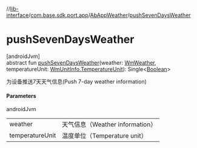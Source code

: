 //[lib-interface](../../../index.md)/[com.base.sdk.port.app](../index.md)/[AbAppWeather](index.md)/[pushSevenDaysWeather](push-seven-days-weather.md)

# pushSevenDaysWeather

[androidJvm]\
abstract fun [pushSevenDaysWeather](push-seven-days-weather.md)(weather: [WmWeather](../../com.base.sdk.entity.apps/-wm-weather/index.md), temperatureUnit: [WmUnitInfo.TemperatureUnit](../../com.base.sdk.entity.settings/-wm-unit-info/-temperature-unit/index.md)): Single&lt;[Boolean](https://kotlinlang.org/api/latest/jvm/stdlib/kotlin/-boolean/index.html)&gt;

为设备推送7天天气信息(Push 7-day weather information)

#### Parameters

androidJvm

| | |
|---|---|
| weather | 天气信息（Weather information） |
| temperatureUnit | 温度单位（Temperature unit） |
